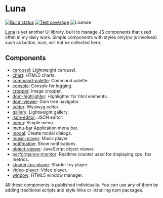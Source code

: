 # Luna

[![Build status][ci-image]][ci-url]
[![Test coverage][codecov-image]][codecov-url]
![License][license-image]

[ci-image]: https://img.shields.io/github/workflow/status/liriliri/luna/CI?style=flat-square
[ci-url]: https://github.com/liriliri/luna/actions/workflows/main.yml
[codecov-image]: https://img.shields.io/codecov/c/github/liriliri/luna?style=flat-square
[codecov-url]: https://codecov.io/github/liriliri/luna?branch=master
[license-image]: https://img.shields.io/github/license/liriliri/luna?style=flat-square

[Luna](https://luna.liriliri.io/) is yet another UI library, built to manage JS components that used often in my daily work. Simple components with styles only(no js involved) such as button, icon, will not be collected here.

## Components

* [carousel](./src/carousel/README.md): Lightweight carousel.
* [chart](./src/chart/README.md): HTML5 charts.
* [command-palette](./src/command-palette/README.md): Command palette.
* [console](./src/console/README.md): Console for logging.
* [cropper](./src/cropper/README.md): Image cropper.
* [dom-highlighter](./src/dom-highlighter/README.md): Highlighter for html elements.
* [dom-viewer](./src/dom-viewer/README.md): Dom tree navigator.
* [editor](./src/editor/README.md): Wysiwyg editor.
* [gallery](./src/gallery/README.md): Lightweight gallery.
* [json-editor](./src/json-editor/README.md): JSON editor.
* [menu](./src/menu/README.md): Simple menu.
* [menu-bar](.src/menu-bar/README.md) Application menu bar.
* [modal](./src/modal/README.md): Create modal dialogs.
* [music-player](./src/music-player/README.md): Music player.
* [notification](./src/notification/README.md): Show notifications.
* [object-viewer](./src/object-viewer/README.md): JavaScript object viewer.
* [performance-monitor](./src/performance-monitor/README.md): Realtime counter used for displaying cpu, fps metrics.
* [shader-toy-player](./src/shader-toy-player/README.md): Shader toy player.
* [video-player](./src/video-player/README.md): Video player.
* [window](./src/window/README.md): HTML5 window manager.

All these components is published individually. You can use any of them by adding traditional scripts and style links or installing npm packages.